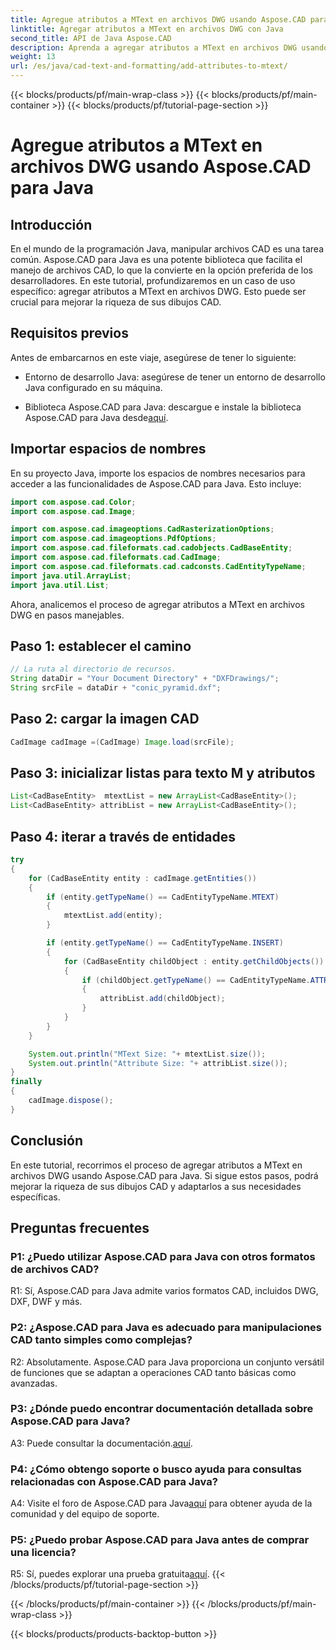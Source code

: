 ```yaml
---
title: Agregue atributos a MText en archivos DWG usando Aspose.CAD para Java
linktitle: Agregar atributos a MText en archivos DWG con Java
second_title: API de Java Aspose.CAD
description: Aprenda a agregar atributos a MText en archivos DWG usando Aspose.CAD para Java. Mejore sus dibujos CAD con esta guía paso a paso.
weight: 13
url: /es/java/cad-text-and-formatting/add-attributes-to-mtext/
---
```


{{< blocks/products/pf/main-wrap-class >}}
{{< blocks/products/pf/main-container >}}
{{< blocks/products/pf/tutorial-page-section >}}

# Agregue atributos a MText en archivos DWG usando Aspose.CAD para Java

## Introducción

En el mundo de la programación Java, manipular archivos CAD es una tarea común. Aspose.CAD para Java es una potente biblioteca que facilita el manejo de archivos CAD, lo que la convierte en la opción preferida de los desarrolladores. En este tutorial, profundizaremos en un caso de uso específico: agregar atributos a MText en archivos DWG. Esto puede ser crucial para mejorar la riqueza de sus dibujos CAD.

## Requisitos previos

Antes de embarcarnos en este viaje, asegúrese de tener lo siguiente:

- Entorno de desarrollo Java: asegúrese de tener un entorno de desarrollo Java configurado en su máquina.

- Biblioteca Aspose.CAD para Java: descargue e instale la biblioteca Aspose.CAD para Java desde[aquí](https://releases.aspose.com/cad/java/).

## Importar espacios de nombres

En su proyecto Java, importe los espacios de nombres necesarios para acceder a las funcionalidades de Aspose.CAD para Java. Esto incluye:

```java
import com.aspose.cad.Color;
import com.aspose.cad.Image;

import com.aspose.cad.imageoptions.CadRasterizationOptions;
import com.aspose.cad.imageoptions.PdfOptions;
import com.aspose.cad.fileformats.cad.cadobjects.CadBaseEntity;
import com.aspose.cad.fileformats.cad.CadImage;
import com.aspose.cad.fileformats.cad.cadconsts.CadEntityTypeName;
import java.util.ArrayList;
import java.util.List;
```

Ahora, analicemos el proceso de agregar atributos a MText en archivos DWG en pasos manejables.

## Paso 1: establecer el camino

```java
// La ruta al directorio de recursos.
String dataDir = "Your Document Directory" + "DXFDrawings/";
String srcFile = dataDir + "conic_pyramid.dxf";
```

## Paso 2: cargar la imagen CAD

```java
CadImage cadImage =(CadImage) Image.load(srcFile);
```

## Paso 3: inicializar listas para texto M y atributos

```java
List<CadBaseEntity>  mtextList = new ArrayList<CadBaseEntity>();
List<CadBaseEntity> attribList = new ArrayList<CadBaseEntity>();
```

## Paso 4: iterar a través de entidades

```java
try
{
    for (CadBaseEntity entity : cadImage.getEntities())
    {
        if (entity.getTypeName() == CadEntityTypeName.MTEXT)
        {
            mtextList.add(entity);
        }

        if (entity.getTypeName() == CadEntityTypeName.INSERT)
        {
            for (CadBaseEntity childObject : entity.getChildObjects())
            {
                if (childObject.getTypeName() == CadEntityTypeName.ATTRIB)
                {
                    attribList.add(childObject);
                }
            }
        }
    }

    System.out.println("MText Size: "+ mtextList.size());
    System.out.println("Attribute Size: "+ attribList.size());
}
finally
{
    cadImage.dispose();
}
```

## Conclusión

En este tutorial, recorrimos el proceso de agregar atributos a MText en archivos DWG usando Aspose.CAD para Java. Si sigue estos pasos, podrá mejorar la riqueza de sus dibujos CAD y adaptarlos a sus necesidades específicas.

## Preguntas frecuentes

### P1: ¿Puedo utilizar Aspose.CAD para Java con otros formatos de archivos CAD?

R1: Sí, Aspose.CAD para Java admite varios formatos CAD, incluidos DWG, DXF, DWF y más.

### P2: ¿Aspose.CAD para Java es adecuado para manipulaciones CAD tanto simples como complejas?

R2: Absolutamente. Aspose.CAD para Java proporciona un conjunto versátil de funciones que se adaptan a operaciones CAD tanto básicas como avanzadas.

### P3: ¿Dónde puedo encontrar documentación detallada sobre Aspose.CAD para Java?

A3: Puede consultar la documentación.[aquí](https://reference.aspose.com/cad/java/).

### P4: ¿Cómo obtengo soporte o busco ayuda para consultas relacionadas con Aspose.CAD para Java?

 A4: Visite el foro de Aspose.CAD para Java[aquí](https://forum.aspose.com/c/cad/19) para obtener ayuda de la comunidad y del equipo de soporte.

### P5: ¿Puedo probar Aspose.CAD para Java antes de comprar una licencia?

 R5: Sí, puedes explorar una prueba gratuita[aquí](https://releases.aspose.com/).
{{< /blocks/products/pf/tutorial-page-section >}}

{{< /blocks/products/pf/main-container >}}
{{< /blocks/products/pf/main-wrap-class >}}

{{< blocks/products/products-backtop-button >}}

